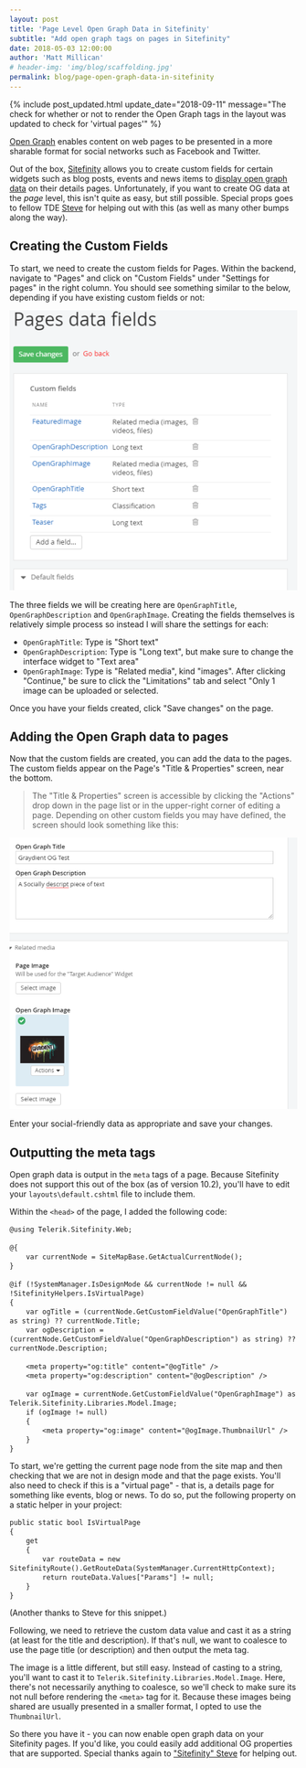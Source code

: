 ```yaml
---
layout: post
title: 'Page Level Open Graph Data in Sitefinity'
subtitle: "Add open graph tags on pages in Sitefinity"
date: 2018-05-03 12:00:00
author: 'Matt Millican'
# header-img: 'img/blog/scaffolding.jpg'
permalink: blog/page-open-graph-data-in-sitefinity
---
```


{% include post_updated.html update_date="2018-09-11" message="The check for whether or not to render the Open Graph tags in the layout was updated to check for 'virtual pages'" %}

[Open Graph](http://ogp.me/) enables content on web pages to be presented in a more sharable format for 
social networks such as Facebook and Twitter.

Out of the box, [Sitefinity](https://www.sitefinity.com/) allows you to create custom fields for certain widgets such as blog posts, events and news items to [display open graph data](https://docs.sitefinity.com/open-graph-settings) on their details pages. Unfortunately, if you want to create OG data at the _page_ level, this isn't quite as easy, but still possible. Special props goes to fellow TDE [Steve](https://www.sitefinitysteve.com/) for helping out with this (as well as many other bumps along the way). 

## Creating the Custom Fields

To start, we need to create the custom fields for Pages. Within the backend, navigate to "Pages" and click on "Custom Fields" under "Settings for pages" in the right column. You should see something similar to the below, depending if you have existing custom fields or not:

![Sitefinity page custom field list](/img/blog/sitefinity/sitefinity-page-custom-fields-list.png)

The three fields we will be creating here are `OpenGraphTitle`, `OpenGraphDescription` and `OpenGraphImage`. Creating the fields themselves is relatively simple process so instead I will share the settings for each:

- `OpenGraphTitle`: Type is "Short text"
- `OpenGraphDescription`: Type is "Long text", but make sure to change the interface widget to "Text area"
- `OpenGraphImage`: Type is "Related media", kind "images". After clicking "Continue," be sure to click the "Limitations" tab and select "Only 1 image can be uploaded or selected.

Once you have your fields created, click "Save changes" on the page.

## Adding the Open Graph data to pages

Now that the custom fields are created, you can add the data to the pages. The custom fields appear on the Page's "Title & Properties" screen, near the bottom.

> The "Title & Properties" screen is accessible by clicking the "Actions" drop down in the page list or in the upper-right corner of editing a page. Depending on other custom fields you may have defined, the screen should look something like this:

![Sitefinity page custom field editing](/img/blog/sitefinity/sitefinity-page-custom-fields-editor.png)

Enter your social-friendly data as appropriate and save your changes.

## Outputting the meta tags

Open graph data is output in the `meta` tags of a page. Because Sitefinity does not support this out of the box (as of version 10.2), you'll have to edit your `layouts\default.cshtml` file to include them.

Within the `<head>` of the page, I added the following code:

```
@using Telerik.Sitefinity.Web;

@{ 
    var currentNode = SiteMapBase.GetActualCurrentNode();
}

@if (!SystemManager.IsDesignMode && currentNode != null && !SitefinityHelpers.IsVirtualPage)
{
    var ogTitle = (currentNode.GetCustomFieldValue("OpenGraphTitle") as string) ?? currentNode.Title;
    var ogDescription = (currentNode.GetCustomFieldValue("OpenGraphDescription") as string) ?? currentNode.Description;

    <meta property="og:title" content="@ogTitle" />
    <meta property="og:description" content="@ogDescription" />

    var ogImage = currentNode.GetCustomFieldValue("OpenGraphImage") as Telerik.Sitefinity.Libraries.Model.Image;
    if (ogImage != null)
    {
        <meta property="og:image" content="@ogImage.ThumbnailUrl" />
    }
}
```

To start, we're getting the current page node from the site map and then checking that we are not in design mode and that the page exists. 
You'll also need to check if this is a "virtual page" - that is, a details page for something like events, blog or news. To do so, put the following property on a static helper in your project:

```
public static bool IsVirtualPage
{
    get
    {
        var routeData = new SitefinityRoute().GetRouteData(SystemManager.CurrentHttpContext);
        return routeData.Values["Params"] != null;
    }
}
```

(Another thanks to Steve for this snippet.)

Following, we need to retrieve the custom data value and cast it as a string (at least for the title and description). If that's null, we want to coalesce to use the page title (or description) and then output the meta tag.

The image is a little different, but still easy. Instead of casting to a string, you'll want to cast it to `Telerik.Sitefinity.Libraries.Model.Image`. Here, there's not necessarily anything to coalesce, so we'll check to make sure its not null before rendering the `<meta>` tag for it. Because these images being shared are usually presented in a smaller format, I opted to use the `ThumbnailUrl`.

So there you have it - you can now enable open graph data on your Sitefinity pages. If you'd like, you could easily add additional OG properties that are supported. Special thanks again to ["Sitefinity" Steve](https://www.sitefinitysteve.com/) for helping out.
